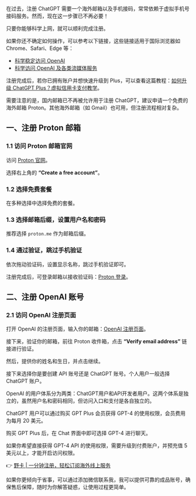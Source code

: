 在过去，注册 ChatGPT 需要一个海外邮箱以及手机接码，常常依赖于虚拟手机号接码服务。然而，现在这一步骤已不再必要！

只要你能够科学上网，就可以顺利完成注册。

如果你还不确定如何操作，可以参考以下链接，这些链接适用于国际浏览器如 Chrome、Safari、Edge 等：

- [科学稳定访问 OpenAI](https://www.easyfastcloud.com/#/register?code=MTbeDmj7)
- [科学访问 OpenAI 及各类流媒体服务](https://kle.jp/#/register?code=xmzbbhT0)

注册完成后，若你已拥有账户并想快速升级到 Plus，可以查看这篇教程：[如何升级 ChatGPT Plus？虚拟信用卡支付教学](https://bit.ly/bewildcard)。

需要注意的是，国内邮箱已不再被允许用于注册 ChatGPT，建议申请一个免费的海外邮箱 Proton。其他海外邮箱（如 Gmail）也可用，但注册流程相对复杂。

## 一、注册 Proton 邮箱

### 1.1 访问 Proton 邮箱官网

访问 [Proton 官网](https://proton.me/)。

选择右上角的 **“Create a free account”**。

### 1.2 选择免费套餐

在多种选择中选择免费的套餐。

### 1.3 选择邮箱后缀，设置用户名和密码

推荐选择 `proton.me` 作为邮箱后缀。

### 1.4 通过验证，跳过手机验证

依次拖动验证码，设置显示名称，跳过手机验证即可。

注册完成后，可登录邮箱以接收验证码：[Proton 登录](https://proton.me/)。

## 二、注册 OpenAI 账号

### 2.1 访问 OpenAI 注册页面

打开 OpenAI 的注册页面，输入你的邮箱：[OpenAI 注册页面](https://chat.openai.com/)。

接下来，验证你的邮箱，前往 Proton 收件箱，点击 **“Verify email address”** 链接进行验证。

然后，提供你的姓名和生日，并点击继续。

接下来选择你是要创建 API 账号还是 ChatGPT 账号。个人用户一般选择 ChatGPT 账户。

OpenAI 的用户体系分为两类：ChatGPT用户和API开发者用户。这两个体系是独立的，虽然用户名和密码相同，但访问入口和支付是各自独立的。

ChatGPT 用户可以通过购买 GPT Plus 会员获得 GPT-4 的使用权限，会员费用为每月 20 美元。

购买 GPT Plus 后，在 Chat 界面中即可选择 GPT-4 进行聊天。

如果你希望直接获得 GPT-4 API 的使用权限，需要升级到付费账户，并预充值 5 美元以上，才能开启访问权限。

👉 [野卡 | 一分钟注册，轻松订阅海外线上服务](https://bit.ly/bewildcard)

如果你更倾向于省事，可以通过添加微信联系我，我可以提供可靠的成品账号，确保售后保障，随时为你解答疑惑，让使用过程更简单。